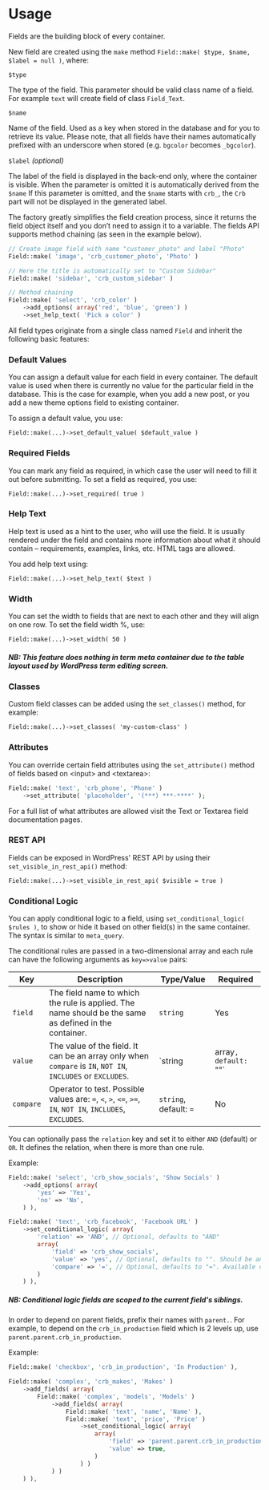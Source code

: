 # Usage

Fields are the building block of every container.

New field are created using the `make` method `Field::make( $type, $name, $label = null )`, where:

`$type`

The type of the field. This parameter should be valid class name of a field. For example `text` will create field of class `Field_Text`. 

`$name`

Name of the field. Used as a key when stored in the database and for you to retrieve its value. Please note, that all fields have their names automatically prefixed with an underscore when stored (e.g. `bgcolor` becomes `_bgcolor`).

`$label` *(optional)*

The label of the field is displayed in the back-end only, where the container is visible. When the parameter is omitted it is automatically derived from the `$name`
If this parameter is omitted, and the `$name` starts with `crb_`, the `Crb ` part will not be displayed in the generated label.

The factory greatly simplifies the field creation process, since it returns the field object itself and you don’t need to assign it to a variable. The fields API supports method chaining (as seen in the example below).

```php
// Create image field with name "customer_photo" and label "Photo"
Field::make( 'image', 'crb_customer_photo', 'Photo' )

// Here the title is automatically set to "Custom Sidebar"
Field::make( 'sidebar', 'crb_custom_sidebar' )

// Method chaining
Field::make( 'select', 'crb_color' )
    ->add_options( array('red', 'blue', 'green') )
    ->set_help_text( 'Pick a color' )
```

All field types originate from a single class named `Field` and inherit the following basic features:

### Default Values

You can assign a default value for each field in every container. The default value is used when there is currently no value for the particular field in the database. This is the case for example, when you add a new post, or you add a new theme options field to existing container.

To assign a default value, you use:

`Field::make(...)->set_default_value( $default_value )`

### Required Fields

You can mark any field as required, in which case the user will need to fill it out before submitting. To set a field as required, you use:

`Field::make(...)->set_required( true )`

### Help Text

Help text is used as a hint to the user, who will use the field. It is usually rendered under the field and contains more information about what it should contain – requirements, examples, links, etc. HTML tags are allowed.

You add help text using:

`Field::make(...)->set_help_text( $text )`

### Width

You can set the width to fields that are next to each other and they will align on one row. To set the field width %, use:

`Field::make(...)->set_width( 50 )`

##### NB: This feature does nothing in term meta container due to the table layout used by WordPress term editing screen.

### Classes

Custom field classes can be added using the `set_classes()` method, for example:

`Field::make(...)->set_classes( 'my-custom-class' )`

### Attributes

You can override certain field attributes using the `set_attribute()` method of fields based on &lt;input&gt; and &lt;textarea&gt;:

```php
Field::make( 'text', 'crb_phone', 'Phone' )
    ->set_attribute( 'placeholder', '(***) ***-****' );
```

For a full list of what attributes are allowed visit the Text or Textarea field documentation pages.

### REST API

Fields can be exposed in WordPress' REST API by using their `set_visible_in_rest_api()` method:

`Field::make(...)->set_visible_in_rest_api( $visible = true )`

### Conditional Logic

You can apply conditional logic to a field, using `set_conditional_logic( $rules )`, to show or hide it based on other field(s) in the same container. The syntax is similar to `meta_query`.

The conditional rules are passed in a two-dimensional array and each rule can have the following arguments as `key=>value` pairs:

| Key       | Description                                                                                           | Type/Value                       | Required |
| --------- | ----------------------------------------------------------------------------------------------------- | ---------------------------------| -------- |
| `field`     | The field name to which the rule is applied. The name should be the same as defined in the container.    | `string`                         | Yes      |
| `value`     | The value of the field. It can be an array only when `compare` is `IN`, `NOT IN`, `INCLUDES` or `EXCLUDES`.                            | `string|array`, default: `""`    | No       |
| `compare` | Operator to test. Possible values are: `=`, `<`, `>`, `<=`, `>=`, `IN`, `NOT IN`, `INCLUDES`, `EXCLUDES`.                                    | `string`, default: `=`           | No       |

You can optionally pass the `relation` key and set it to either `AND` (default) or `OR`. It defines the relation, when there is more than one rule.

Example:

```php
Field::make( 'select', 'crb_show_socials', 'Show Socials' )
    ->add_options( array(
        'yes' => 'Yes',
        'no' => 'No',
    ) ),

Field::make( 'text', 'crb_facebook', 'Facebook URL' )
    ->set_conditional_logic( array(
        'relation' => 'AND', // Optional, defaults to "AND"
        array(
            'field' => 'crb_show_socials',
            'value' => 'yes', // Optional, defaults to "". Should be an array if "IN" or "NOT IN" operators are used.
            'compare' => '=', // Optional, defaults to "=". Available operators: =, <, >, <=, >=, IN, NOT IN
        )
    ) ),
```

##### NB: Conditional logic fields are scoped to the current field's siblings.

In order to depend on parent fields, prefix their names with `parent.`. For example, to depend on the `crb_in_production` field which is 2 levels up, use `parent.parent.crb_in_production`.

Example:

```php
Field::make( 'checkbox', 'crb_in_production', 'In Production' ),

Field::make( 'complex', 'crb_makes', 'Makes' )
    ->add_fields( array(
        Field::make( 'complex', 'models', 'Models' )
            ->add_fields( array(
                Field::make( 'text', 'name', 'Name' ),
                Field::make( 'text', 'price', 'Price' )
                    ->set_conditional_logic( array(
                        array(
                            'field' => 'parent.parent.crb_in_production',
                            'value' => true,
                        )
                    ) )
            ) )
    ) ),
```